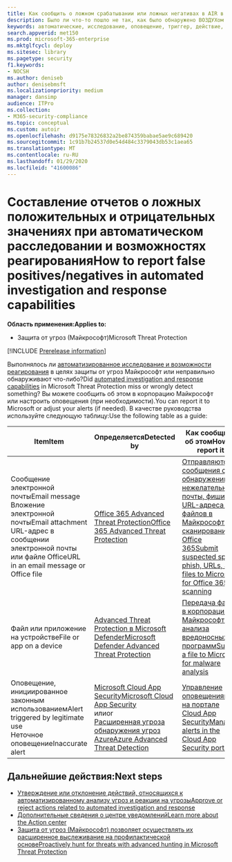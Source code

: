 ```yaml
---
title: Как сообщить о ложном срабатывании или ложных негативах в AIR в Microsoft Threat protection
description: Было ли что-то пошло не так, как было обнаружено ВОЗДУХом в защите от угроз Майкрософт? Сведения о том, как передавать ложные срабатывания или ложные отрицательные результаты в корпорацию Майкрософт для анализа.
keywords: автоматические, исследование, оповещение, триггер, действие, исправление, ложное срабатывание, ложные отрицательные значения
search.appverid: met150
ms.prod: microsoft-365-enterprise
ms.mktglfcycl: deploy
ms.sitesec: library
ms.pagetype: security
f1.keywords:
- NOCSH
ms.author: deniseb
author: denisebmsft
ms.localizationpriority: medium
manager: dansimp
audience: ITPro
ms.collection:
- M365-security-compliance
ms.topic: conceptual
ms.custom: autoir
ms.openlocfilehash: d9175e78326832a2be874359babae5ae9c689420
ms.sourcegitcommit: 1c91b7b24537d0e54d484c3379043db53c1aea65
ms.translationtype: MT
ms.contentlocale: ru-RU
ms.lasthandoff: 01/29/2020
ms.locfileid: "41600086"
---
```

# <a name="how-to-report-false-positivesnegatives-in-automated-investigation-and-response-capabilities"></a><span data-ttu-id="3661a-105">Составление отчетов о ложных положительных и отрицательных значениях при автоматическом расследовании и возможностях реагирования</span><span class="sxs-lookup"><span data-stu-id="3661a-105">How to report false positives/negatives in automated investigation and response capabilities</span></span>

<span data-ttu-id="3661a-106">**Область применения:**</span><span class="sxs-lookup"><span data-stu-id="3661a-106">**Applies to:**</span></span>
- <span data-ttu-id="3661a-107">Защита от угроз (Майкрософт)</span><span class="sxs-lookup"><span data-stu-id="3661a-107">Microsoft Threat Protection</span></span>

[!INCLUDE [Prerelease information](../includes/prerelease.md)]

<span data-ttu-id="3661a-108">Выполнялось ли [автоматизированное исследование и возможности реагирования](mtp-autoir.md) в целях защиты от угроз Майкрософт или неправильно обнаруживают что-либо?</span><span class="sxs-lookup"><span data-stu-id="3661a-108">Did [automated investigation and response capabilities](mtp-autoir.md) in Microsoft Threat Protection miss or wrongly detect something?</span></span> <span data-ttu-id="3661a-109">Вы можете сообщить об этом в корпорацию Майкрософт или настроить оповещения (при необходимости).</span><span class="sxs-lookup"><span data-stu-id="3661a-109">You can report it to Microsoft or adjust your alerts (if needed).</span></span> <span data-ttu-id="3661a-110">В качестве руководства используйте следующую таблицу:</span><span class="sxs-lookup"><span data-stu-id="3661a-110">Use the following table as a guide:</span></span> 


|<span data-ttu-id="3661a-111">Item</span><span class="sxs-lookup"><span data-stu-id="3661a-111">Item</span></span>  |<span data-ttu-id="3661a-112">Определяется</span><span class="sxs-lookup"><span data-stu-id="3661a-112">Detected by</span></span>  |<span data-ttu-id="3661a-113">Как сообщить об этом</span><span class="sxs-lookup"><span data-stu-id="3661a-113">How to report it</span></span>  |
|---------|---------|---------|
|<span data-ttu-id="3661a-114">Сообщение электронной почты</span><span class="sxs-lookup"><span data-stu-id="3661a-114">Email message</span></span> <br/><span data-ttu-id="3661a-115">Вложение электронной почты</span><span class="sxs-lookup"><span data-stu-id="3661a-115">Email attachment</span></span> <br/><span data-ttu-id="3661a-116">URL-адрес в сообщении электронной почты или файле Office</span><span class="sxs-lookup"><span data-stu-id="3661a-116">URL in an email message or Office file</span></span>      |[<span data-ttu-id="3661a-117">Office 365 Advanced Threat Protection</span><span class="sxs-lookup"><span data-stu-id="3661a-117">Office 365 Advanced Threat Protection</span></span>](https://docs.microsoft.com/microsoft-365/security/office-365-security/office-365-atp)        |[<span data-ttu-id="3661a-118">Отправляются сообщения об обнаружении нежелательной почты, фишинга, URL-адреса и файлов в Майкрософт для сканирования Office 365</span><span class="sxs-lookup"><span data-stu-id="3661a-118">Submit suspected spam, phish, URLs, and files to Microsoft for Office 365 scanning</span></span>](https://docs.microsoft.com/microsoft-365/security/office-365-security/admin-submission)         |
|<span data-ttu-id="3661a-119">Файл или приложение на устройстве</span><span class="sxs-lookup"><span data-stu-id="3661a-119">File or app on a device</span></span>    |[<span data-ttu-id="3661a-120">Advanced Threat Protection в Microsoft Defender</span><span class="sxs-lookup"><span data-stu-id="3661a-120">Microsoft Defender Advanced Threat Protection</span></span>](https://docs.microsoft.com/windows/security/threat-protection)         |[<span data-ttu-id="3661a-121">Передача файла в корпорацию Майкрософт для анализа вредоносных программ</span><span class="sxs-lookup"><span data-stu-id="3661a-121">Submit a file to Microsoft for malware analysis</span></span>](https://www.microsoft.com/wdsi/filesubmission)         |
|<span data-ttu-id="3661a-122">Оповещение, инициированное законным использованием</span><span class="sxs-lookup"><span data-stu-id="3661a-122">Alert triggered by legitimate use</span></span> <br/><span data-ttu-id="3661a-123">Неточное оповещение</span><span class="sxs-lookup"><span data-stu-id="3661a-123">Inaccurate alert</span></span>    |[<span data-ttu-id="3661a-124">Microsoft Cloud App Security</span><span class="sxs-lookup"><span data-stu-id="3661a-124">Microsoft Cloud App Security</span></span>](https://docs.microsoft.com/cloud-app-security)<br/> <span data-ttu-id="3661a-125">или</span><span class="sxs-lookup"><span data-stu-id="3661a-125">or</span></span> <br/>[<span data-ttu-id="3661a-126">Расширенная угроза обнаружения угроз Azure</span><span class="sxs-lookup"><span data-stu-id="3661a-126">Azure Advanced Threat Detection</span></span>](https://docs.microsoft.com/azure/security/fundamentals/threat-detection)         |[<span data-ttu-id="3661a-127">Управление оповещениями на портале Cloud App Security</span><span class="sxs-lookup"><span data-stu-id="3661a-127">Manage alerts in the Cloud App Security portal</span></span>](https://docs.microsoft.com/cloud-app-security/managing-alerts)         |


## <a name="next-steps"></a><span data-ttu-id="3661a-128">Дальнейшие действия:</span><span class="sxs-lookup"><span data-stu-id="3661a-128">Next steps</span></span>

- [<span data-ttu-id="3661a-129">Утверждение или отклонение действий, относящихся к автоматизированному анализу угроз и реакции на угрозы</span><span class="sxs-lookup"><span data-stu-id="3661a-129">Approve or reject actions related to automated investigation and response</span></span>](mtp-autoir-actions.md)
- [<span data-ttu-id="3661a-130">Дополнительные сведения о центре уведомлений</span><span class="sxs-lookup"><span data-stu-id="3661a-130">Learn more about the Action center</span></span>](mtp-action-center.md)
- [<span data-ttu-id="3661a-131">Защита от угроз (Майкрософт) позволяет осуществлять их расширенное выслеживание на профилактической основе</span><span class="sxs-lookup"><span data-stu-id="3661a-131">Proactively hunt for threats with advanced hunting in Microsoft Threat Protection</span></span>](advanced-hunting-overview.md)
